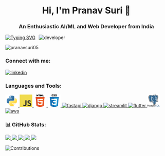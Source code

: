 <h1 align="center"> Hi, I'm Pranav Suri 👋</h1>
<h3 align="center">An Enthusiastic AI/ML and Web Developer from India</h3>

<a href="https://git.io/typing-svg">
  <img src="https://readme-typing-svg.herokuapp.com?font=Fira+Code&pause=1000&color=8151F7&width=435&lines=Building+AI+Projects;Exploring+Web+Dev+and+Cloud;Always+Learning+Something+New" alt="Typing SVG" />
</a>

<img align="right" alt="developer" src="https://user-images.githubusercontent.com/74038190/212750155-3ceddfbd-19d3-40a3-87af-8d329c8323c4.gif" width="400">

<p align="left">
  <img src="https://komarev.com/ghpvc/?username=pranavsuri05&label=Profile%20views&color=0e75b6&style=flat" alt="pranavsuri05" />
</p>

<h3 align="left">Connect with me:</h3>
<p align="left">
  <a href="https://www.linkedin.com/in/pranavsuri1/" target="blank">
    <img align="center" src="https://raw.githubusercontent.com/rahuldkjain/github-profile-readme-generator/master/src/images/icons/Social/linked-in-alt.svg" alt="linkedin" height="30" width="40" />
  </a>
</p>

<h3 align="left">Languages and Tools:</h3>
<p align="left">
  <a href="https://www.python.org" target="_blank" rel="noreferrer">
    <img src="https://raw.githubusercontent.com/devicons/devicon/master/icons/python/python-original.svg" alt="python" width="40" height="40"/>
  </a>
  <a href="https://www.javascript.com/" target="_blank" rel="noreferrer">
    <img src="https://raw.githubusercontent.com/devicons/devicon/master/icons/javascript/javascript-original.svg" alt="javascript" width="40" height="40"/>
  </a>
  <a href="https://www.w3.org/html/" target="_blank" rel="noreferrer">
    <img src="https://raw.githubusercontent.com/devicons/devicon/master/icons/html5/html5-original-wordmark.svg" alt="html5" width="40" height="40"/>
  </a>
  <a href="https://www.w3schools.com/css/" target="_blank" rel="noreferrer">
    <img src="https://raw.githubusercontent.com/devicons/devicon/master/icons/css3/css3-original-wordmark.svg" alt="css3" width="40" height="40"/>
  </a>
  <a href="https://fastapi.tiangolo.com/" target="_blank" rel="noreferrer">
    <img src="https://fastapi.tiangolo.com/img/icon-white.svg" alt="fastapi" width="40" height="40"/>
  </a>
  <a href="https://www.djangoproject.com/" target="_blank" rel="noreferrer">
    <img src="https://cdn.worldvectorlogo.com/logos/django.svg" alt="django" width="40" height="40"/>
  </a>
  <a href="https://streamlit.io/" target="_blank" rel="noreferrer">
    <img src="https://streamlit.io/images/brand/streamlit-logo-secondary-colormark-darktext.svg" alt="streamlit" width="40" height="40"/>
  </a>
  <a href="https://flutter.dev/" target="_blank" rel="noreferrer">
    <img src="https://www.vectorlogo.zone/logos/flutterio/flutterio-icon.svg" alt="flutter" width="40" height="40"/>
  </a>
  <a href="https://www.postgresql.org/" target="_blank" rel="noreferrer">
    <img src="https://raw.githubusercontent.com/devicons/devicon/master/icons/postgresql/postgresql-original-wordmark.svg" alt="postgresql" width="40" height="40"/>
  </a>
  <a href="https://aws.amazon.com/" target="_blank" rel="noreferrer">
    <img src="https://www.vectorlogo.zone/logos/amazon_aws/amazon_aws-icon.svg" alt="aws" width="40" height="40"/>
  </a>
</p>

### 📊 GitHub Stats:

<p align="left">
  <a href="https://github.com/pranavsuri05">
    <img src="https://github-readme-stats.vercel.app/api?username=pranavsuri05&theme=blue-green&hide_border=true&include_all_commits=false&count_private=true"/>
    <img src="https://github-readme-streak-stats.herokuapp.com/?user=pranavsuri05&theme=blue-green&hide_border=true"/>
    <img src="http://github-profile-summary-cards.vercel.app/api/cards/repos-per-language?username=pranavsuri05&theme=blue_green"/>
    <img src="http://github-profile-summary-cards.vercel.app/api/cards/most-commit-language?username=pranavsuri05&theme=blue_green"/>
    <img src="http://github-profile-summary-cards.vercel.app/api/cards/productive-time?username=pranavsuri05&theme=blue_green&utcOffset=8"/>
  </a>
</p>

![Contributions](https://ssr-contributions-svg.vercel.app/_/pranavsuri05?chart=3dbar&gap=0.6&scale=2&gradient=true&flatten=1&animation=wave&animation_duration=3&animation_delay=0.03&animation_amplitude=24&animation_frequency=0.1&animation_wave_center=19_3&format=svg&weeks=40)

